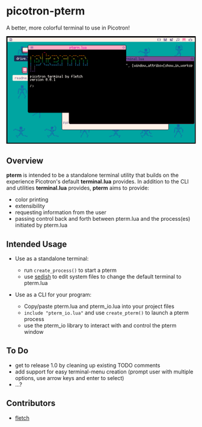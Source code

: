 # picotron-pterm

A better, more colorful terminal to use in Picotron!

![image](./assets/pterm.png)

## Overview

**pterm** is intended to be a standalone terminal utility that builds on the experience Picotron's default **terminal.lua** provides. In addition to the CLI and utilities **terminal.lua** provides, **pterm** aims to provide:

- color printing
- extensibility
- requesting information from the user
- passing control back and forth between pterm.lua and the process(es) initiated by pterm.lua

## Intended Usage

- Use as a standalone terminal:

  - run `create_process()` to start a pterm
  - use [sedish](https://www.lexaloffle.com/bbs/?pid=143638) to edit system files to change the default terminal to pterm.lua

- Use as a CLI for your program:

  - Copy/paste pterm.lua and pterm_io.lua into your project files
  - `include "pterm_io.lua"` and use `create_pterm()` to launch a pterm process
  - use the pterm_io library to interact with and control the pterm window

## To Do

- get to release 1.0 by cleaning up existing TODO comments
- add support for easy terminal-menu creation (prompt user with multiple options, use arrow keys and enter to select)
- ...?

## Contributors

- [fletch](https://fletchmakesstuff.com)
